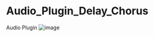 # Audio_Plugin_Delay_Chorus
Audio Plugin
![image](https://user-images.githubusercontent.com/47028750/195178258-0627629c-74cc-44e7-9535-001ef27e9843.png)
